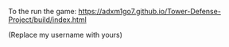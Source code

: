To the run the game:
https://adxm1go7.github.io/Tower-Defense-Project/build/index.html

(Replace my username with yours)
